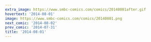 ```yaml
---
extra_image: https://www.smbc-comics.com/comics/20140801after.gif
hovertext: '2014-08-01'
image: https://www.smbc-comics.com/comics/20140801.png
next_comic: '2014-08-02'
prev_comic: '2014-07-31'
title: '2014-08-01'
---
```


